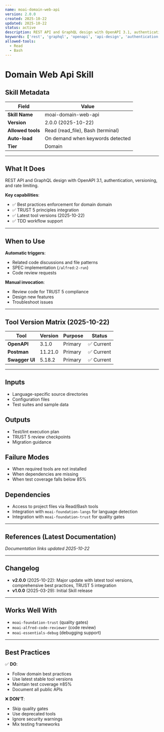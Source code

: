 ```yaml
---
name: moai-domain-web-api
version: 2.0.0
created: 2025-10-22
updated: 2025-10-22
status: active
description: REST API and GraphQL design with OpenAPI 3.1, authentication, versioning, and rate limiting.
keywords: ['rest', 'graphql', 'openapi', 'api-design', 'authentication']
allowed-tools:
  - Read
  - Bash
---
```


# Domain Web Api Skill

## Skill Metadata

| Field | Value |
| ----- | ----- |
| **Skill Name** | moai-domain-web-api |
| **Version** | 2.0.0 (2025-10-22) |
| **Allowed tools** | Read (read_file), Bash (terminal) |
| **Auto-load** | On demand when keywords detected |
| **Tier** | Domain |

---

## What It Does

REST API and GraphQL design with OpenAPI 3.1, authentication, versioning, and rate limiting.

**Key capabilities**:
- ✅ Best practices enforcement for domain domain
- ✅ TRUST 5 principles integration
- ✅ Latest tool versions (2025-10-22)
- ✅ TDD workflow support

---

## When to Use

**Automatic triggers**:
- Related code discussions and file patterns
- SPEC implementation (`/alfred:2-run`)
- Code review requests

**Manual invocation**:
- Review code for TRUST 5 compliance
- Design new features
- Troubleshoot issues

---

## Tool Version Matrix (2025-10-22)

| Tool | Version | Purpose | Status |
|------|---------|---------|--------|
| **OpenAPI** | 3.1.0 | Primary | ✅ Current |
| **Postman** | 11.21.0 | Primary | ✅ Current |
| **Swagger UI** | 5.18.2 | Primary | ✅ Current |

---

## Inputs

- Language-specific source directories
- Configuration files
- Test suites and sample data

## Outputs

- Test/lint execution plan
- TRUST 5 review checkpoints
- Migration guidance

## Failure Modes

- When required tools are not installed
- When dependencies are missing
- When test coverage falls below 85%

## Dependencies

- Access to project files via Read/Bash tools
- Integration with `moai-foundation-langs` for language detection
- Integration with `moai-foundation-trust` for quality gates

---

## References (Latest Documentation)

_Documentation links updated 2025-10-22_

---

## Changelog

- **v2.0.0** (2025-10-22): Major update with latest tool versions, comprehensive best practices, TRUST 5 integration
- **v1.0.0** (2025-03-29): Initial Skill release

---

## Works Well With

- `moai-foundation-trust` (quality gates)
- `moai-alfred-code-reviewer` (code review)
- `moai-essentials-debug` (debugging support)

---

## Best Practices

✅ **DO**:
- Follow domain best practices
- Use latest stable tool versions
- Maintain test coverage ≥85%
- Document all public APIs

❌ **DON'T**:
- Skip quality gates
- Use deprecated tools
- Ignore security warnings
- Mix testing frameworks
